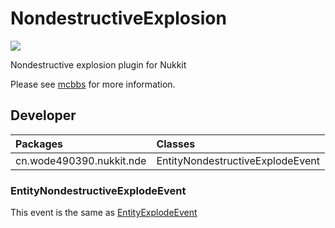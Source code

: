 # NondestructiveExplosion
[![](http://i.loli.net/2019/04/18/5cb7730811986.gif)](http://www.mcbbs.net/thread-825524-1-1.html "非破坏性爆炸")

Nondestructive explosion plugin for Nukkit

Please see [mcbbs](http://www.mcbbs.net/thread-825524-1-1.html) for more information.
## Developer
| Packages | Classes |
| :- | :- |
| cn.wode490390.nukkit.nde | EntityNondestructiveExplodeEvent |
### EntityNondestructiveExplodeEvent
This event is the same as [EntityExplodeEvent](http://ci.nukkitx.com/job/NukkitX%20Javadoc/javadoc/cn/nukkit/event/entity/EntityExplodeEvent.html)
